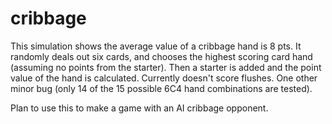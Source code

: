 # cribbage

This simulation shows the average value of a cribbage hand is 8 pts.  It randomly deals out six cards, and chooses the highest scoring card hand (assuming no points from the starter).  Then a starter is added and the point value of the hand is calculated.  Currently doesn't score flushes.  One other minor bug (only 14 of the 15 possible 6C4 hand combinations are tested).

Plan to use this to make a game with an AI cribbage opponent.
